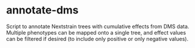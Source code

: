 # annotate-dms
Script to annotate Nextstrain trees with cumulative effects from DMS data. Multiple phenotypes can be mapped onto a single tree, and effect values can be filtered if desired (to include only positive or only negative values).